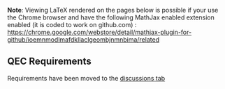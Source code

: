 **Note**: Viewing LaTeX rendered on the pages below is possible if your use the Chrome browser and have the following MathJax enabled extension enabled (it is coded to work on github.com) : https://chrome.google.com/webstore/detail/mathjax-plugin-for-github/ioemnmodlmafdkllaclgeombjnmnbima/related

## QEC Requirements

Requirements have been moved to the [discussions tab](https://github.com/Qiskit/qiskit-qec/discussions/categories/requirement)
